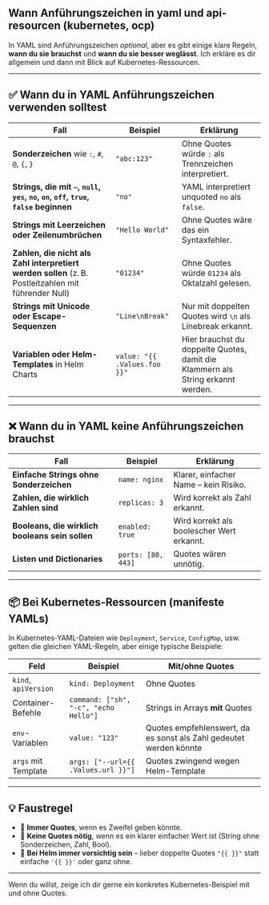 ## Wann Anführungszeichen in yaml und api-resourcen (kubernetes, ocp)

In YAML sind Anführungszeichen *optional*, aber es gibt einige klare Regeln, **wann du sie brauchst** und **wann du sie besser weglässt**. Ich erkläre es dir allgemein und dann mit Blick auf Kubernetes-Ressourcen.

---

## ✅ **Wann du in YAML Anführungszeichen verwenden solltest**

| Fall                                                                                                 | Beispiel                     | Erklärung                                                                       |
| ---------------------------------------------------------------------------------------------------- | ---------------------------- | ------------------------------------------------------------------------------- |
| **Sonderzeichen** wie `:`, `#`, `@`, `{`, `}`                                                        | `"abc:123"`                  | Ohne Quotes würde `:` als Trennzeichen interpretiert.                           |
| **Strings, die mit `~`, `null`, `yes`, `no`, `on`, `off`, `true`, `false` beginnen**                 | `"no"`                       | YAML interpretiert unquoted `no` als `false`.                                   |
| **Strings mit Leerzeichen oder Zeilenumbrüchen**                                                     | `"Hello World"`              | Ohne Quotes wäre das ein Syntaxfehler.                                          |
| **Zahlen, die nicht als Zahl interpretiert werden sollen** (z. B. Postleitzahlen mit führender Null) | `"01234"`                    | Ohne Quotes würde `01234` als Oktalzahl gelesen.                                |
| **Strings mit Unicode oder Escape-Sequenzen**                                                        | `"Line\nBreak"`              | Nur mit doppelten Quotes wird `\n` als Linebreak erkannt.                       |
| **Variablen oder Helm-Templates** in Helm Charts                                                     | `value: "{{ .Values.foo }}"` | Hier brauchst du doppelte Quotes, damit die Klammern als String erkannt werden. |

---

## ❌ **Wann du in YAML keine Anführungszeichen brauchst**

| Fall                                            | Beispiel           | Erklärung                                 |
| ----------------------------------------------- | ------------------ | ----------------------------------------- |
| **Einfache Strings ohne Sonderzeichen**         | `name: nginx`      | Klarer, einfacher Name – kein Risiko.     |
| **Zahlen, die wirklich Zahlen sind**            | `replicas: 3`      | Wird korrekt als Zahl erkannt.            |
| **Booleans, die wirklich booleans sein sollen** | `enabled: true`    | Wird korrekt als boolescher Wert erkannt. |
| **Listen und Dictionaries**                     | `ports: [80, 443]` | Quotes wären unnötig.                     |

---

## 📦 Bei Kubernetes-Ressourcen (manifeste YAMLs)

In Kubernetes-YAML-Dateien wie `Deployment`, `Service`, `ConfigMap`, usw. gelten die gleichen YAML-Regeln, aber einige typische Beispiele:

| Feld                 | Beispiel                              | Mit/ohne Quotes                                                    |
| -------------------- | ------------------------------------- | ------------------------------------------------------------------ |
| `kind`, `apiVersion` | `kind: Deployment`                    | Ohne Quotes                                                        |
| Container-Befehle    | `command: ["sh", "-c", "echo Hello"]` | Strings in Arrays **mit** Quotes                                   |
| `env`-Variablen      | `value: "123"`                        | Quotes empfehlenswert, da es sonst als Zahl gedeutet werden könnte |
| `args` mit Template  | `args: ["--url={{ .Values.url }}"]`   | Quotes zwingend wegen Helm-Template                                |

---

## 💡 Faustregel

* 🔹 **Immer Quotes**, wenn es Zweifel geben könnte.
* 🔹 **Keine Quotes nötig**, wenn es ein klarer einfacher Wert ist (String ohne Sonderzeichen, Zahl, Bool).
* 🔹 **Bei Helm immer vorsichtig sein** – lieber doppelte Quotes `"{{ }}"` statt einfache `'{{ }}'` oder ganz ohne.

---

Wenn du willst, zeige ich dir gerne ein konkretes Kubernetes-Beispiel mit und ohne Quotes.
